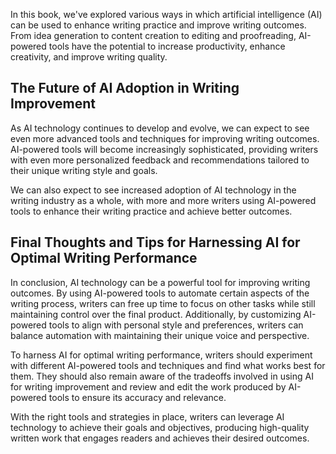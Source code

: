 
In this book, we've explored various ways in which artificial intelligence (AI) can be used to enhance writing practice and improve writing outcomes. From idea generation to content creation to editing and proofreading, AI-powered tools have the potential to increase productivity, enhance creativity, and improve writing quality.

The Future of AI Adoption in Writing Improvement
------------------------------------------------

As AI technology continues to develop and evolve, we can expect to see even more advanced tools and techniques for improving writing outcomes. AI-powered tools will become increasingly sophisticated, providing writers with even more personalized feedback and recommendations tailored to their unique writing style and goals.

We can also expect to see increased adoption of AI technology in the writing industry as a whole, with more and more writers using AI-powered tools to enhance their writing practice and achieve better outcomes.

Final Thoughts and Tips for Harnessing AI for Optimal Writing Performance
-------------------------------------------------------------------------

In conclusion, AI technology can be a powerful tool for improving writing outcomes. By using AI-powered tools to automate certain aspects of the writing process, writers can free up time to focus on other tasks while still maintaining control over the final product. Additionally, by customizing AI-powered tools to align with personal style and preferences, writers can balance automation with maintaining their unique voice and perspective.

To harness AI for optimal writing performance, writers should experiment with different AI-powered tools and techniques and find what works best for them. They should also remain aware of the tradeoffs involved in using AI for writing improvement and review and edit the work produced by AI-powered tools to ensure its accuracy and relevance.

With the right tools and strategies in place, writers can leverage AI technology to achieve their goals and objectives, producing high-quality written work that engages readers and achieves their desired outcomes.